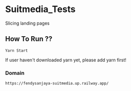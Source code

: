 # Suitmedia_Tests
Slicing landing pages

## How To Run ??
```
Yarn Start
```

If user haven't downloaded yarn yet, please add yarn first!

### Domain
```
https://fendysanjaya-suitmedia.up.railway.app/ 
```
